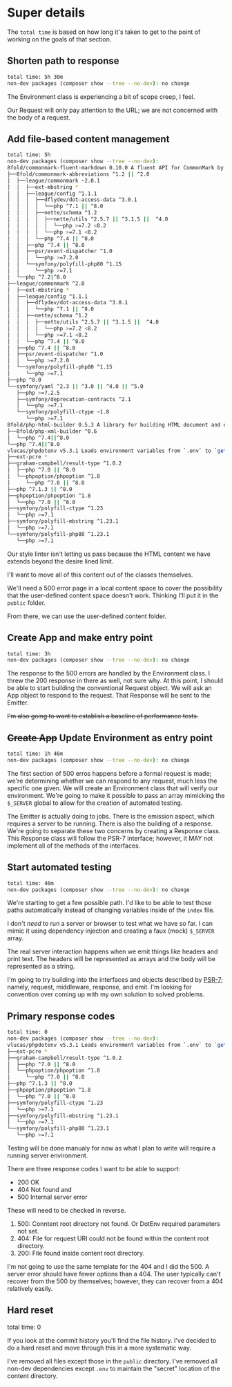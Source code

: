 # Super details

The `total time` is based on how long it's taken to get to the point of working on the goals of that section.

## Shorten path to response

```bash
total time: 5h 30m
non-dev packages (composer show --tree --no-dev): no change
```

The Environment class is experiencing a bit of scope creep, I feel.

Our Request will only pay attention to the URL; we are not concerned with the body of a request.

## Add file-based content management

```bash
total time: 5h
non-dev packages (composer show --tree --no-dev):
8fold/commonmark-fluent-markdown 0.10.0 A fluent API for CommonMark by the PHP League
├──8fold/commonmark-abbreviations ^1.2 || ^2.0
│  ├──league/commonmark ~2.0.1
│  │  ├──ext-mbstring *
│  │  ├──league/config ^1.1.1
│  │  │  ├──dflydev/dot-access-data ^3.0.1
│  │  │  │  └──php ^7.1 || ^8.0
│  │  │  ├──nette/schema ^1.2
│  │  │  │  ├──nette/utils ^2.5.7 || ^3.1.5 ||  ^4.0
│  │  │  │  │  └──php >=7.2 <8.2
│  │  │  │  └──php >=7.1 <8.2
│  │  │  └──php ^7.4 || ^8.0
│  │  ├──php ^7.4 || ^8.0
│  │  ├──psr/event-dispatcher ^1.0
│  │  │  └──php >=7.2.0
│  │  └──symfony/polyfill-php80 ^1.15
│  │     └──php >=7.1
│  └──php ^7.2|^8.0
├──league/commonmark ^2.0
│  ├──ext-mbstring *
│  ├──league/config ^1.1.1
│  │  ├──dflydev/dot-access-data ^3.0.1
│  │  │  └──php ^7.1 || ^8.0
│  │  ├──nette/schema ^1.2
│  │  │  ├──nette/utils ^2.5.7 || ^3.1.5 ||  ^4.0
│  │  │  │  └──php >=7.2 <8.2
│  │  │  └──php >=7.1 <8.2
│  │  └──php ^7.4 || ^8.0
│  ├──php ^7.4 || ^8.0
│  ├──psr/event-dispatcher ^1.0
│  │  └──php >=7.2.0
│  └──symfony/polyfill-php80 ^1.15
│     └──php >=7.1
├──php ^8.0
└──symfony/yaml ^2.3 || ^3.0 || ^4.0 || ^5.0
   ├──php >=7.2.5
   ├──symfony/deprecation-contracts ^2.1
   │  └──php >=7.1
   └──symfony/polyfill-ctype ~1.8
      └──php >=7.1
8fold/php-html-builder 0.5.3 A library for building HTML document and element strings.
├──8fold/php-xml-builder ^0.6
│  └──php ^7.4||^8.0
└──php ^7.4||^8.0
vlucas/phpdotenv v5.3.1 Loads environment variables from `.env` to `getenv()`, `$_ENV` and `$_SERVER` automagically.
├──ext-pcre *
├──graham-campbell/result-type ^1.0.2
│  ├──php ^7.0 || ^8.0
│  └──phpoption/phpoption ^1.8
│     └──php ^7.0 || ^8.0
├──php ^7.1.3 || ^8.0
├──phpoption/phpoption ^1.8
│  └──php ^7.0 || ^8.0
├──symfony/polyfill-ctype ^1.23
│  └──php >=7.1
├──symfony/polyfill-mbstring ^1.23.1
│  └──php >=7.1
└──symfony/polyfill-php80 ^1.23.1
   └──php >=7.1
```

Our style linter isn't letting us pass because the HTML content we have extends beyond the desire lined limit.

I'll want to move all of this content out of the classes themselves.

We'll need a 500 error page in a local content space to cover the possibility that the user-defined content space doesn't work. Thinking I'll put it in the `public` folder.

From there, we can use the user-defined content folder.

## Create App and make entry point

```bash
total time: 3h
non-dev packages (composer show --tree --no-dev): no change
```

The response to the 500 errors are handled by the Environment class. I threw the 200 response in there as well, not sure why. At this point, I should be able to start building the conventional Request object. We will ask an App object to respond to the request. That Response will be sent to the Emitter.

~~I'm also going to want to establish a baseline of performance tests.~~

## ~~Create App~~ Update Environment as entry point

```bash
total time: 1h 46m
non-dev packages (composer show --tree --no-dev): no change
```

The first section of 500 erros happens before a formal request is made; we're determining whether we can respond to any request, much less the specific one given. We will create an Environment class that will verify our environment. We're going to make it possible to pass an array mimicking the `$_SERVER` global to allow for the creation of automated testing.

The Emitter is actually doing to jobs. There is the emission aspect, which requires a server to be running. There is also the building of a response. We're going to separate these two concerns by creating a Response class. This Response class will follow the PSR-7 interface; however, it MAY not implement all of the methods of the interfaces.

## Start automated testing

```bash
total time: 46m
non-dev packages (composer show --tree --no-dev): no change
```

We're starting to get a few possible path. I'd like to be able to test those paths automatically instead of changing variables inside of the `index` file.

I don't *need* to run a server or browser to test what we have so far. I can mimic it using dependency injection and creating a faux (mock) `$_SERVER` array.

The real server interaction happens when we emit things like headers and print text. The headers will be represented as arrays and the body will be represented as a string.

I'm going to try building into the interfaces and objects described by [PSR-7](https://www.php-fig.org/psr/psr-7/); namely, request, middleware, response, and emit. I'm looking for convention over coming up with my own solution to solved problems.

## Primary response codes

```bash
total time: 0
non-dev packages (composer show --tree --no-dev):
vlucas/phpdotenv v5.3.1 Loads environment variables from `.env` to `getenv()`, `$_ENV` and `$_SERVER` automagically.
├──ext-pcre *
├──graham-campbell/result-type ^1.0.2
│  ├──php ^7.0 || ^8.0
│  └──phpoption/phpoption ^1.8
│     └──php ^7.0 || ^8.0
├──php ^7.1.3 || ^8.0
├──phpoption/phpoption ^1.8
│  └──php ^7.0 || ^8.0
├──symfony/polyfill-ctype ^1.23
│  └──php >=7.1
├──symfony/polyfill-mbstring ^1.23.1
│  └──php >=7.1
└──symfony/polyfill-php80 ^1.23.1
   └──php >=7.1
```

Testing will be done manualy for now as what I plan to write will require a running server environment.

There are three response codes I want to be able to support:

- 200 OK
- 404 Not found and
- 500 Internal server error

These will need to be checked in reverse.

1. 500: Conntent root directory not found. Or DotEnv required parameters not set.
2. 404: File for request URI could not be found within the content root directory.
3. 200: File found inside content root directory.

I'm not going to use the same template for the 404 and I did the 500. A server error should have fewer options than a 404. The user typically can't recover from the 500 by themselves; however, they can recover from a 404 relatively easily.

## Hard reset

total time: 0

If you look at the commit history you'll find the file history. I've decided to do a hard reset and move through this in a more systematic way.

I've removed all files except those in the `public` directory. I've removed all non-dev dependencies except `.env` to maintain the "secret" location of the content directory.

